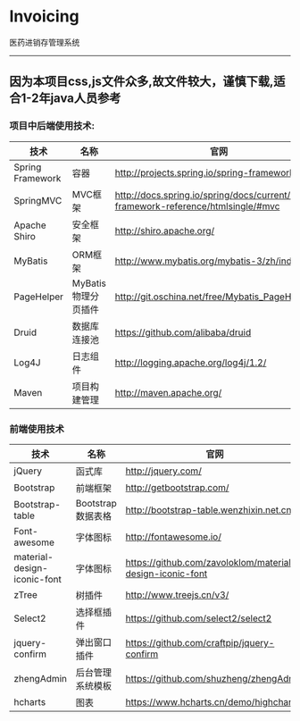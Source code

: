 # Invoicing
医药进销存管理系统
<hr/>
<h2>因为本项目css,js文件众多,故文件较大，谨慎下载,适合1-2年java人员参考</h2>
<h3>项目中后端使用技术:</h3>
<table>
<thead>
<tr>
<th>技术</th>
<th>名称</th>
<th>官网</th>
</tr>
</thead>
<tbody>
<tr>
<td>Spring Framework</td>
<td>容器</td>
<td><a href="http://projects.spring.io/spring-framework/" rel="nofollow">http://projects.spring.io/spring-framework/</a></td>
</tr>
<tr>
<td>SpringMVC</td>
<td>MVC框架</td>
<td><a href="http://docs.spring.io/spring/docs/current/spring-framework-reference/htmlsingle/#mvc" rel="nofollow">http://docs.spring.io/spring/docs/current/spring-framework-reference/htmlsingle/#mvc</a></td>
</tr>
<tr>
<td>Apache Shiro</td>
<td>安全框架</td>
<td><a href="http://shiro.apache.org/" rel="nofollow">http://shiro.apache.org/</a></td>
</tr>
<tr>
<td>MyBatis</td>
<td>ORM框架</td>
<td><a href="http://www.mybatis.org/mybatis-3/zh/index.html" rel="nofollow">http://www.mybatis.org/mybatis-3/zh/index.html</a></td>
</tr>
<tr>
<td>PageHelper</td>
<td>MyBatis物理分页插件</td>
<td><a href="http://git.oschina.net/free/Mybatis_PageHelper" rel="nofollow">http://git.oschina.net/free/Mybatis_PageHelper</a></td>
</tr>
<tr>
<td>Druid</td>
<td>数据库连接池</td>
<td><a href="https://github.com/alibaba/druid">https://github.com/alibaba/druid</a></td>
</tr>
<tr>
<td>Log4J</td>
<td>日志组件</td>
<td><a href="http://logging.apache.org/log4j/1.2/" rel="nofollow">http://logging.apache.org/log4j/1.2/</a></td>
</tr>
<tr>
<td>Maven</td>
<td>项目构建管理</td>
<td><a href="http://maven.apache.org/" rel="nofollow">http://maven.apache.org/</a></td>
</tr></tbody></table>
<h3>前端使用技术</h3>
<table>
<thead>
<tr>
<th>技术</th>
<th>名称</th>
<th>官网</th>
</tr>
</thead>
<tbody>
<tr>
<td>jQuery</td>
<td>函式库</td>
<td><a href="http://jquery.com/" rel="nofollow">http://jquery.com/</a></td>
</tr>
<tr>
<td>Bootstrap</td>
<td>前端框架</td>
<td><a href="http://getbootstrap.com/" rel="nofollow">http://getbootstrap.com/</a></td>
</tr>
<tr>
<td>Bootstrap-table</td>
<td>Bootstrap数据表格</td>
<td><a href="http://bootstrap-table.wenzhixin.net.cn/" rel="nofollow">http://bootstrap-table.wenzhixin.net.cn/</a></td>
</tr>
<tr>
<td>Font-awesome</td>
<td>字体图标</td>
<td><a href="http://fontawesome.io/" rel="nofollow">http://fontawesome.io/</a></td>
</tr>
<tr>
<td>material-design-iconic-font</td>
<td>字体图标</td>
<td><a href="https://github.com/zavoloklom/material-design-iconic-font">https://github.com/zavoloklom/material-design-iconic-font</a></td>
</tr>

<tr>
<td>zTree</td>
<td>树插件</td>
<td><a href="http://www.treejs.cn/v3/" rel="nofollow">http://www.treejs.cn/v3/</a></td>
</tr>
<tr>
<td>Select2</td>
<td>选择框插件</td>
<td><a href="https://github.com/select2/select2">https://github.com/select2/select2</a></td>
</tr>
<tr>
<td>jquery-confirm</td>
<td>弹出窗口插件</td>
<td><a href="https://github.com/craftpip/jquery-confirm">https://github.com/craftpip/jquery-confirm</a></td>
</tr>

<tr>
<td>zhengAdmin</td>
<td>后台管理系统模板</td>
<td><a href="https://github.com/shuzheng/zhengAdmin">https://github.com/shuzheng/zhengAdmin</a></td>
</tr>
<tr>
<td>hcharts</td>
<td>图表</td>
<td><a href="https://www.hcharts.cn/demo/highcharts">https://www.hcharts.cn/demo/highcharts</a></td>

</tr>
</tbody></table>
